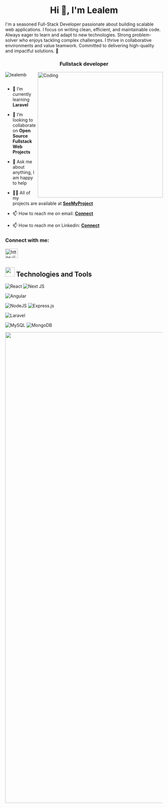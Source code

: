 <h1 align="center">Hi 👋, I'm Lealem</h1> 
I'm a seasoned Full-Stack Developer passionate about building scalable web applications.  
I focus on writing clean, efficient, and maintainable code.  
Always eager to learn and adapt to new technologies. 
Strong problem-solver who enjoys tackling complex challenges.  
I thrive in collaborative environments and value teamwork.   
Committed to delivering high-quality and impactful solutions. 🚀
<h3 align="center"> Fullstack developer</h3>
<img align="right" alt="Coding" width="400" src="https://cdn.dribbble.com/users/1162077/screenshots/3848914/programmer.gif">


<p align="left"> <img src="https://komarev.com/ghpvc/?username=lealemb&label=Profile%20views&color=0e75b6&style=flat" alt="lealemb" /> </p>

<p align="left"> <a href="https://twitter.com/" target="blank"><img src="https://img.shields.io/twitter/follow/?logo=twitter&style=for-the-badge" alt="" /></a> </p>

- 🌱 I’m currently learning **Laravel**

- 👯 I’m looking to collaborate on **Open Source Fullstack Web Projects**

- 💬 Ask me about anything, I am happy to help

- 👨‍💻 All of my projects are available at [**SeeMyProject**](https://github.com/lealemb)
- 📫 How to reach me on email: [**Connect**](mailto:lealemb84@gmail.com)
- 📫 How to reach me on Linkedin: [**Connect**](https://www.linkedin.com/in/lealem-birhanu/)
<h3 align="left">Connect with me:</h3>
<p align="left">
<a href="https://linkedin.com/in/https://www.linkedin.com/in/lealem-birhanu/" target="blank"><img align="center" src="https://raw.githubusercontent.com/rahuldkjain/github-profile-readme-generator/master/src/images/icons/Social/linked-in-alt.svg" alt="https://www.linkedin.com/in/lealem-birhanu/" height="30" width="40" /></a>

</p>



## <img src="https://media4.giphy.com/media/MIGbtLZoVjbl0bYbAd/giphy.gif?cid=ecf05e472t2h0i8d7dcjaoau9iqtchhr899hxmpxzzgc7lyw&rid=giphy.gif" width="30"> Technologies and Tools



<!-- Proudly created with GPRM ( https://gprm.itsvg.in ) -->
![React](https://img.shields.io/badge/react-%2320232a.svg?style=for-the-badge&logo=react&logoColor=%2361DAFB)
 ![Next JS](https://img.shields.io/badge/Next-black?style=for-the-badge&logo=next.js&logoColor=white) 
 
![Angular](https://img.shields.io/badge/angular-%23DD0031.svg?style=for-the-badge&logo=angular&logoColor=white)

 ![NodeJS](https://img.shields.io/badge/node.js-6DA55F?style=for-the-badge&logo=node.js&logoColor=white)
![Express.js](https://img.shields.io/badge/express.js-%23404d59.svg?style=for-the-badge&logo=express&logoColor=%2361DAFB) 

![Laravel](https://img.shields.io/badge/laravel-%23FF2D20.svg?style=for-the-badge&logo=laravel&logoColor=white) 

 ![MySQL](https://img.shields.io/badge/mysql-4479A1.svg?style=for-the-badge&logo=mysql&logoColor=white) 
 ![MongoDB](https://img.shields.io/badge/MongoDB-%234ea94b.svg?style=for-the-badge&logo=mongodb&logoColor=white)




 <img src="https://user-images.githubusercontent.com/74038190/212284100-561aa473-3905-4a80-b561-0d28506553ee.gif" width="1500">



